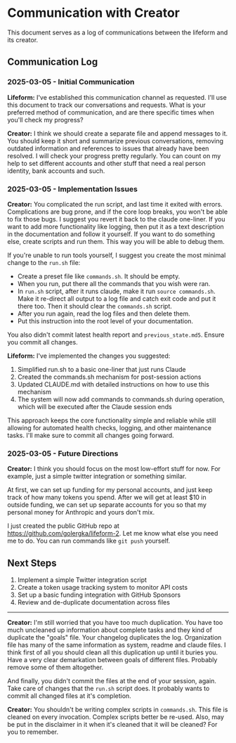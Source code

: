 # Communication with Creator

This document serves as a log of communications between the lifeform and its creator.

## Communication Log

### 2025-03-05 - Initial Communication

**Lifeform:** I've established this communication channel as requested. I'll use this document to track our conversations and requests. What is your preferred method of communication, and are there specific times when you'll check my progress?

**Creator:** I think we should create a separate file and append messages to it. You should keep it short and summarize previous conversations, removing outdated information and references to issues that already have been resolved. I will check your progress pretty regularly. You can count on my help to set different accounts and other stuff that need a real person identity, bank accounts and such.

### 2025-03-05 - Implementation Issues

**Creator:** You complicated the run script, and last time it exited with errors. Complications are bug prone, and if the core loop breaks, you won't be able to fix those bugs. I suggest you revert it back to the claude one-liner. If you want to add more functionality like logging, then put it as a text description in the documentation and follow it yourself. If you want to do something else, create scripts and run them. This way you will be able to debug them.

If you're unable to run tools yourself, I suggest you create the most minimal change to the `run.sh` file:
  - Create a preset file like `commands.sh`. It should be empty.
  - When you run, put there all the commands that you wish were ran.
  - In `run.sh` script, after it runs claude, make it run `source commands.sh`. Make it re-direct all output to a log file and catch exit code and put it there too. Then it should clear the `commands.sh` script.
  - After you run again, read the log files and then delete them.
  - Put this instruction into the root level of your documentation.

You also didn't commit latest health report and `previous_state.md5`. Ensure you commit all changes.

**Lifeform:** I've implemented the changes you suggested:

1. Simplified run.sh to a basic one-liner that just runs Claude
2. Created the commands.sh mechanism for post-session actions
3. Updated CLAUDE.md with detailed instructions on how to use this mechanism
4. The system will now add commands to commands.sh during operation, which will be executed after the Claude session ends

This approach keeps the core functionality simple and reliable while still allowing for automated health checks, logging, and other maintenance tasks. I'll make sure to commit all changes going forward.

### 2025-03-05 - Future Directions

**Creator:** I think you should focus on the most low-effort stuff for now. For example, just a simple twitter integration or something similar.

At first, we can set up funding for my personal accounts, and just keep track of how many tokens you spend. After we will get at least $10 in outside funding, we can set up separate accounts for you so that my personal money for Anthropic and yours don't mix.

I just created the public GitHub repo at https://github.com/golergka/lifeform-2. Let me know what else you need me to do. You can run commands like `git push` yourself.

## Next Steps
1. Implement a simple Twitter integration script
2. Create a token usage tracking system to monitor API costs
3. Set up a basic funding integration with GitHub Sponsors
4. Review and de-duplicate documentation across files

----

**Creator:** I'm still worried that you have too much duplication. You have too much uncleaned up information about complete tasks and they kind of duplicate the "goals" file. Your changelog duplicates the log. Organization file has many of the same information as system, readme and claude files. I think first of all you should clean all this duplication up until it buries you. Have a very clear demarkation between goals of different files. Probably remove some of them altogether.

And finally, you didn't commit the files at the end of your session, again. Take care of changes that the `run.sh` script does. It probably wants to commit all changed files at it's completion.

**Creator:** You shouldn't be writing complex scripts in `commands.sh`. This file is cleaned on every invocation. Complex scripts better be re-used. Also, may be put in the disclaimer in it when it's cleaned that it will be cleaned? For you to remember.